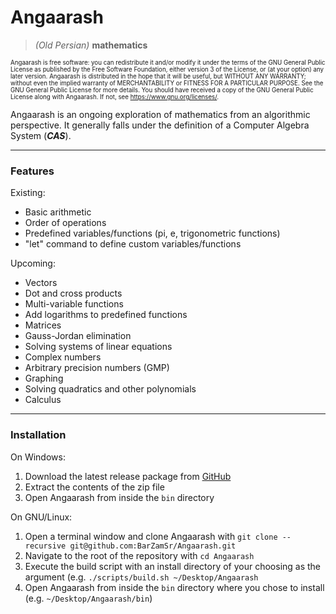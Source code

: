 
# Angaarash

>*(Old Persian)* **mathematics**

<sub><sup> Angaarash is free software: you can redistribute it and/or modify it under the terms of the GNU General Public License as published by the Free Software Foundation, either version 3 of the License, or (at your option) any later version.
Angaarash is distributed in the hope that it will be useful, but WITHOUT ANY WARRANTY; without even the implied warranty of MERCHANTABILITY or FITNESS FOR A PARTICULAR PURPOSE. See the GNU General Public License for more details.
You should have received a copy of the GNU General Public License along with Angaarash. If not, see <https://www.gnu.org/licenses/>.

Angaarash is an ongoing exploration of mathematics from an algorithmic perspective. It generally falls under the definition of a Computer Algebra System (***CAS***).
___
### Features
Existing:
- Basic arithmetic
- Order of operations
- Predefined variables/functions (pi, e, trigonometric functions)
- "let" command to define custom variables/functions

Upcoming:
- Vectors
- Dot and cross products
- Multi-variable functions
- Add logarithms to predefined functions
- Matrices
- Gauss-Jordan elimination
- Solving systems of linear equations
- Complex numbers
- Arbitrary precision numbers (GMP)
- Graphing
- Solving quadratics and other polynomials
- Calculus
___
### Installation
On Windows:
1. Download the latest release package from [GitHub](https://github.com/BarZamSr/Angaarash/releases)
2. Extract the contents of the zip file
3. Open Angaarash from inside the `bin` directory

On GNU/Linux:
1. Open a terminal window and clone Angaarash with `git clone --recursive git@github.com:BarZamSr/Angaarash.git`
2. Navigate to the root of the repository with `cd Angaarash`
3. Execute the build script with an install directory of your choosing as the argument (e.g. `./scripts/build.sh ~/Desktop/Angaarash`
4. Open Angaarash from inside the `bin` directory where you chose to install (e.g. `~/Desktop/Angaarash/bin`)
